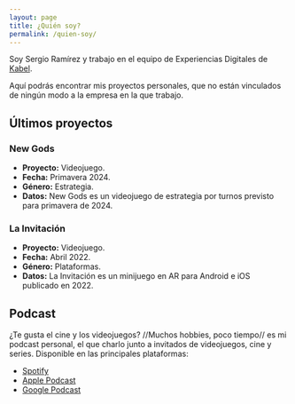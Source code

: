 ```yaml
---
layout: page
title: ¿Quién soy?
permalink: /quien-soy/
---
```


Soy Sergio Ramírez y trabajo en el equipo de Experiencias Digitales de [Kabel](https://www.kabel.es).

Aquí podrás encontrar mis proyectos personales, que no están vinculados de ningún modo a la empresa en la que trabajo.

## Últimos proyectos
### New Gods
- **Proyecto:** Videojuego.
- **Fecha:** Primavera 2024.
- **Género:** Estrategia.
- **Datos:** New Gods es un videojuego de estrategia por turnos previsto para primavera de 2024.

### La Invitación
- **Proyecto:** Videojuego.
- **Fecha:** Abril 2022.
- **Género:** Plataformas.
- **Datos:** La Invitación es un minijuego en AR para Android e iOS publicado en 2022.

## Podcast
¿Te gusta el cine y los videojuegos? //Muchos hobbies, poco tiempo// es mi podcast personal, el que charlo junto a invitados de videojuegos, cine y series.
Disponible en las principales plataformas:
- [Spotify](https://open.spotify.com/show/4TNohLUJWiv5kkjn8yiOl5?si=2517ada84ca74510&nd=1)
- [Apple Podcast](https://podcasts.apple.com/us/podcast/muchos-hobbies-poco-tiempo/id1549035672?uo=4)
- [Google Podcast](https://podcasts.google.com/feed/aHR0cHM6Ly9hbmNob3IuZm0vcy80N2Y0NzZhYy9wb2RjYXN0L3Jzcw==)